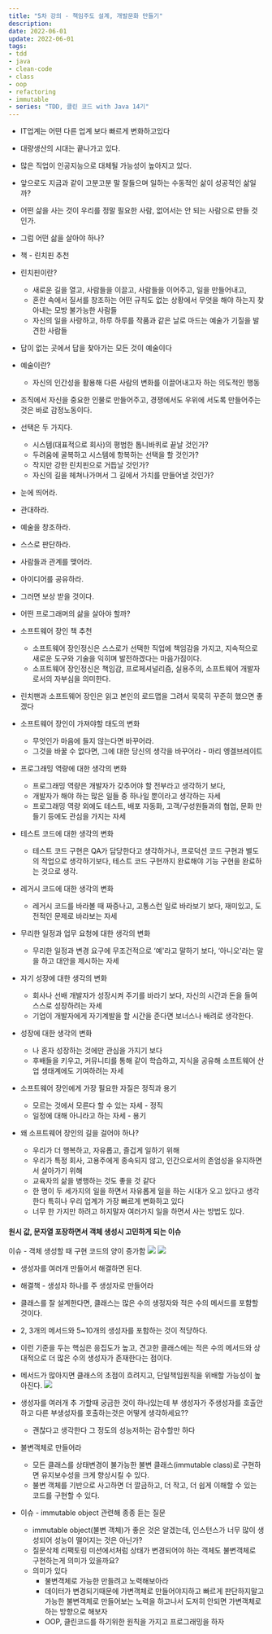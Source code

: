 ```yaml
---
title: "5차 강의 - 책임주도 설계, 개발문화 만들기"
description:
date: 2022-06-01
update: 2022-06-01
tags:
- tdd
- java
- clean-code
- class
- oop
- refactoring
- immutable
- series: "TDD, 클린 코드 with Java 14기"
---
```


* IT업계는 어떤 다른 업계 보다 빠르게 변화하고있다
* 대량생산의 시대는 끝나가고 있다.
* 많은 직업이 인공지능으로 대체될 가능성이 높아지고 있다.
* 앞으로도 지금과 같이 고분고분 말 잘들으며 일하는 수동적인 삶이 성공적인 삶일까?
* 어떤 삶을 사는 것이 우리를 정말 필요한 사람, 없어서는 안 되는 사람으로 만들 것인가.
* 그럼 어떤 삶을 살아야 하나?
* 책 - 린치핀 추천
* 린치핀이란?
  * 새로운 길을 열고, 사람들을 이끌고, 사람들을 이어주고, 일을 만들어내고,
  * 혼란 속에서 질서를 창조하는 어떤 규칙도 없는 상황에서 무엇을 해야 하는지 찾아내는 모방 불가능한 사람들
  * 자신의 일을 사랑하고, 하루 하루를 작품과 같은 날로 마드는 예술가 기질을 발견한 사람들

* 답이 없는 곳에서 답을 찾아가는 모든 것이 예술이다
* 예술이란?
  * 자신의 인간성을 활용해 다른 사람의 변화를 이끌어내고자 하는 의도적인 행동
* 조직에서 자신을 중요한 인물로 만들어주고, 경쟁에서도 우위에 서도록 만들어주는 것은 바로 감정노동이다.
* 선택은 두 가지다.
  * 시스템(대표적으로 회사)의 평범한 톱니바퀴로 끝날 것인가?
  * 두려움에 굴복하고 시스템에 항복하는 선택을 할 것인가?
  * 작지만 강한 린치핀으로 거듭날 것인가?
  * 자신의 길을 헤쳐나가며서 그 길에서 가치를 만들어낼 것인가?
* 눈에 띄어라.
* 관대하라.
* 예술을 창조하라.
* 스스로 판단하라.
* 사람들과 관계를 맺어라.
* 아이디어를 공유하라.
* 그러면 보상 받을 것이다.
* 어떤 프로그래머의 삶을 살아야 할까?
* 소프트웨어 장인 책 추천
  * 소프트웨어 장인정신은 스스로가 선택한 직업에 책임감을 가지고, 지속적으로 새로운 도구와 기술을 익히며 발전하겠다는 마음가짐이다.
  * 소프트웨어 장인정신은 책임감, 프로페셔널리즘, 실용주의, 소프트웨어 개발자로서의 자부심을 의미한다.
* 린치팬과 소프트웨어 장인은 읽고 본인의 로드맵을 그려서 묵묵히 꾸준히 했으면 좋겠다
* 소프트웨어 장인이 가져야할 태도의 변화
  * 무엇인가 마음에 들지 않는다면 바꾸어라.
  * 그것을 바꿀 수 없다면, 그에 대한 당신의 생각을 바꾸어라 - 마리 엥겔브레이트
* 프로그래밍 역량에 대한 생각의 변화
  * 프로그래밍 역량은 개발자가 갖추어야 할 전부라고 생각하기 보다,
  * 개발자가 해야 하는 많은 일들 중 하나일 뿐이라고 생각하는 자세
  * 프로그래밍 역량 외에도 테스트, 배포 자동화, 고객/구성원들과의 협업, 문화 만들기 등에도 관심을 가지는 자세
* 테스트 코드에 대한 생각의 변화
  * 테스트 코드 구현은 QA가 담당한다고 생각하거나, 프로덕션 코드 구현과 별도의 작업으로 생각하기보다, 테스트 코드 구현까지 완료해야 기능 구현을 완료하는 것으로 생각.
* 레거시 코드에 대한 생각의 변화
  * 레거시 코드를 바라볼 때 짜증나고, 고통스런 일로 바라보기 보다, 재미있고, 도전적인 문제로 바라보는 자세
* 무리한 일정과 업무 요청에 대한 생각의 변화
  * 무리한 일정과 변경 요구에 무조건적으로 ‘예'라고 말하기 보다, ‘아니오'라는 말을 하고 대안을 제시하는 자세
* 자기 성장에 대한 생각의 변화
  * 회사나 선배 개발자가 성장시켜 주기를 바라기 보다, 자신의 시간과 돈을 들여 스스로 성장하려는 자세
  * 기업이 개발자에게 자기계발을 할 시간을 준다면 보너스나 배려로 생각한다.
* 성장에 대한 생각의 변화
  * 나 혼자 성장하는 것에만 관심을 가지기 보다
  * 후배들을 키우고, 커뮤니티를 통해 같이 학습하고, 지식을 공유해 소프트웨어 산업 생태계에도 기여하려는 자세
* 소프트웨어 장인에게 가장 필요한 자질은 정직과 용기
  * 모르는 것에서 모른다 할 수 있는 자세 - 정직
  * 일정에 대해 아니라고 하는 자세 - 용기
* 왜 소프트웨어 장인의 길을 걸어야 하나?
  * 우리가 더 행복하고, 자유롭고, 즐겁게 일하기 위해
  * 우리가 특정 회사, 고용주에게 종속되지 않고, 인간으로서의 존엄성을 유지하면서 살아가기 위해
  * 교육자의 삶을 병행하는 것도 좋을 것 같다
  * 한 명이 두 세가지의 일을 하면서 자유롭게 일을 하는 시대가 오고 있다고 생각 한다 특히나 우리 업계가 가장 빠르게 변화하고 있다
  * 너무 한 가지만 하려고 하지말자 여러가지 일을 하면서 사는 방법도 있다.

#### 원시 값, 문자열 포장하면서 객체 생성시 고민하게 되는 이슈
이슈 - 객체 생성할 때 구현 코드의 양이 증가함
![](images/로또넘버객체포장.png)
![](images/LottoTest.png)
* 생성자를 여러개 만들어서 해결하면 된다.
* 해결책 - 생성자 하나를 주 생성자로 만들어라
* 클래스를 잘 설계한다면, 클래스는 많은 수의 생정자와 적은 수의 메서드를 포함할 것이다.
* 2, 3개의 메서드와 5~10개의 생성자를 포함하는 것이 적당하다.
* 이런 기준을 두는 핵심은 응집도가 높고, 견고한 클래스에는 적은 수의 메서드와 상대적으로 더 많은 수의 생성자가 존재한다는 점이다.
* 메서드가 많아지면 클래스의 초점이 흐려지고, 단일책임원칙을 위배할 가능성이 높아진다.
![](images/Cash생성자.png)

* 생성자를 여러개 추 가할때 궁금한 것이 하나있는데 부 생성자가 주생성자를 호출안하고 다른 부생성자를 호출하는것은 어떻게 생각하세요??
  * 괜찮다고 생각한다 그 정도의 성능저하는 감수할만 하다
* 불변객체로 만들어라
  * 모든 클래스를 상태변경이 불가능한 불변 클래스(immutable class)로 구현하면 유지보수성을 크게 향상시킬 수 있다.
  * 불변 객체를 기반으로 사고하면 더 깔금하고, 더 작고, 더 쉽게 이해할 수 있는 코드를 구현할 수 있다.
* 이슈 - immutable object 관련해 종종 듣는 질문
  * immutable object(불변 객체)가 좋은 것은 알겠는데, 인스턴스가 너무 많이 생성되어 성능이 떨어지는 것은 아닌가?
  * 질문삭제 리팩토링 미션에서처럼 상태가 변경되어야 하는 객체도 불변객체로 구현하는게 의미가 있을까요?
  * 의미가 있다
    * 불변객체로 가능한 만들려고 노력해보아라
    * 데이터가 변경되기때문에 가변객체로 만들어야지하고 빠르게 판단하지말고 가능한 불변객체로 만들어보는 노력을 하고나서 도저히 안되면 가변객체로 하는 방향으로 해보자
    * OOP, 클린코드를 하기위한 원칙을 가지고 프로그래밍을 하자


